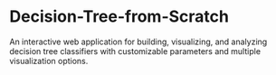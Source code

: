 # Decision-Tree-from-Scratch
An interactive web application for building, visualizing, and analyzing decision tree classifiers with customizable parameters and multiple visualization options.
